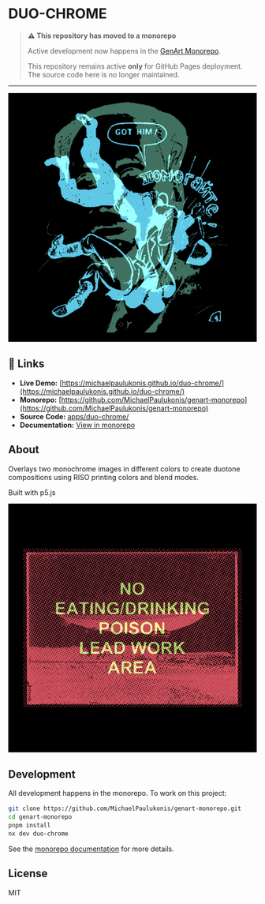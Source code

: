 # DUO-CHROME

> **⚠️ This repository has moved to a monorepo**
> 
> Active development now happens in the [GenArt Monorepo](https://github.com/MichaelPaulukonis/genart-monorepo).
> 
> This repository remains active **only** for GitHub Pages deployment. The source code here is no longer maintained.

---

![DUO-CHROME Screenshot](./docs/screenshots/duo-chrome-main.png)

## 🔗 Links

- **Live Demo:** [https://michaelpaulukonis.github.io/duo-chrome/](https://michaelpaulukonis.github.io/duo-chrome/)
- **Monorepo:** [https://github.com/MichaelPaulukonis/genart-monorepo](https://github.com/MichaelPaulukonis/genart-monorepo)
- **Source Code:** [apps/duo-chrome/](https://github.com/MichaelPaulukonis/genart-monorepo/tree/main/apps/duo-chrome)
- **Documentation:** [View in monorepo](https://github.com/MichaelPaulukonis/genart-monorepo/tree/main/apps/duo-chrome/README.md)

## About

Overlays two monochrome images in different colors to create duotone compositions using RISO printing colors and blend modes.

Built with p5.js

![DUO-CHROME Screenshot](./docs/screenshots/duo-chrome-main-01.png)


## Development

All development happens in the monorepo. To work on this project:

```bash
git clone https://github.com/MichaelPaulukonis/genart-monorepo.git
cd genart-monorepo
pnpm install
nx dev duo-chrome
```

See the [monorepo documentation](https://github.com/MichaelPaulukonis/genart-monorepo) for more details.

## License

MIT

